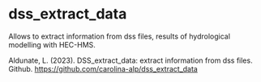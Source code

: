 # dss_extract_data
Allows to extract information from dss files, results of hydrological modelling with HEC-HMS.

Aldunate, L. (2023). DSS_extract_data: extract information from dss files. Github. https://github.com/carolina-alp/dss_extract_data
